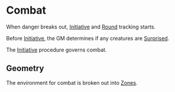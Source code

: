 # Combat

When danger breaks out, [Initiative](Initiative.md) and [Round](../Core%20Procedures/Round.md) tracking starts.

Before [Initiative](Initiative.md), the GM determines if any creatures are [Surprised](../Conditions/Surprised.md).

The [Initiative](Initiative.md) procedure governs combat.

## Geometry

The environment for combat is broken out into [Zones](../Core%20Procedures/Zone.md).
